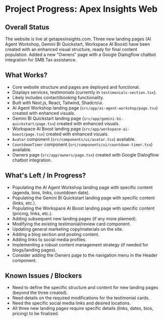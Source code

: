 # Project Progress: Apex Insights Web

## Overall Status

The website is live at getapexinsights.com. Three new landing pages (AI Agent Workshop, Gemini BI Quickstart, Workspace AI Boost) have been created with an enhanced visual structure, ready for final content population. Added a new "Owners" page with a Google Dialogflow chatbot integration for SMB Tax assistance.

## What Works?

*   Core website structure and pages are deployed and functional.
*   Displays services, testimonials (currently in `testimonials-section.tsx`).
*   Likely includes contact/booking functionality.
*   Built with Next.js, React, Tailwind, Shadcn/ui.
*   AI Agent Workshop landing page (`src/app/ai-agent-workshop/page.tsx`) created with enhanced visuals.
*   Gemini BI Quickstart landing page (`src/app/gemini-bi-quickstart/page.tsx`) created with enhanced visuals.
*   Workspace AI Boost landing page (`src/app/workspace-ai-boost/page.tsx`) created with enhanced visuals.
*   `Avatar` component (`src/components/ui/avatar.tsx`) available.
*   `CountdownTimer` component (`src/components/ui/countdown-timer.tsx`) available.
*   Owners page (`src/app/owners/page.tsx`) created with Google Dialogflow chatbot integration.

## What's Left / In Progress?

*   Populating the AI Agent Workshop landing page with specific content (agenda, bios, links, countdown date).
*   Populating the Gemini BI Quickstart landing page with specific content (links, etc.).
*   Populating the Workspace AI Boost landing page with specific content (pricing, links, etc.).
*   Adding subsequent new landing pages (if any more planned).
*   Modifying the existing testimonial/review card component.
*   Updating general marketing copy/materials on the site.
*   Adding a blog section and posting content.
*   Adding links to social media profiles.
*   Implementing a robust content management strategy (if needed for blogs/landing pages).
*   Consider adding the Owners page to the navigation menu in the Header component.

## Known Issues / Blockers

*   Need to define the specific structure and content for new landing pages (beyond the three created).
*   Need details on the required modifications for the testimonial cards.
*   Need the specific social media links and desired locations.
*   All three new landing pages require specific details (links, dates, bios, pricing) to be finalized. 